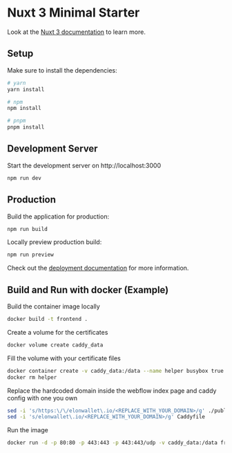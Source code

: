 # Nuxt 3 Minimal Starter

Look at the [Nuxt 3 documentation](https://nuxt.com/docs/getting-started/introduction) to learn more.

## Setup

Make sure to install the dependencies:

```bash
# yarn
yarn install

# npm
npm install

# pnpm
pnpm install
```

## Development Server

Start the development server on http://localhost:3000

```bash
npm run dev
```

## Production

Build the application for production:

```bash
npm run build
```

Locally preview production build:

```bash
npm run preview
```

Check out the [deployment documentation](https://nuxt.com/docs/getting-started/deployment) for more information.


## Build and Run with docker (Example)

Build the container image locally

```bash
docker build -t frontend .
```

Create a volume for the certificates

```bash
docker volume create caddy_data
```

Fill the volume with your certificate files

```bash
docker container create -v caddy_data:/data --name helper busybox true
docker rm helper
```

Replace the hardcoded domain inside the webflow index page and caddy config with one you own
```bash
sed -i 's/https:\/\/elonwallet\.io/<REPLACE_WITH_YOUR_DOMAIN>/g' ./public/index.html
sed -i 's/elonwallet\.io/<REPLACE_WITH_YOUR_DOMAIN>/g' Caddyfile
```

Run the image

```bash
docker run -d -p 80:80 -p 443:443 -p 443:443/udp -v caddy_data:/data frontend
```

